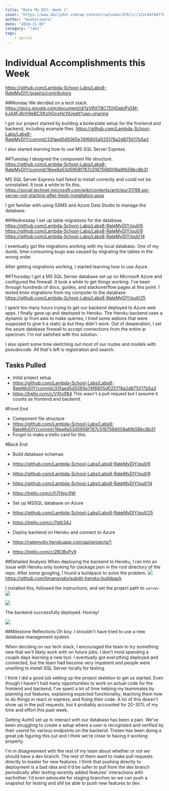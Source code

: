```yaml
---
title: "Rate My DIY: Week 1"
cover: "https://www.dailydot.com/wp-content/uploads/97b/cc/122cd4f6677bc912-2048x1024.jpg"
author: "maxkajiwara"
date: "2018-11-09"
category: "labs"
tags:
    - sprint
---
```

# Individual Accomplishments this Week

https://github.com/Lambda-School-Labs/Labs8-RateMyDIY/graphs/contributors

##Monday
We decided on a tech stack.
https://docs.google.com/document/d/1zVRXTBC7DHDebiPs5M-kJ44FJ6rH9eBCXKzHOcxHcYA/edit?usp=sharing

I got our project started by building a boilerplate setup for the frontend and backend, including example files.
https://github.com/Lambda-School-Labs/Labs8-RateMyDIY/commit/33faed5d5065e74f6805d025178a2d875017b5a3

I also started learning how to use MS SQL Server Express.

##Tuesday
I designed the component file structure.
https://github.com/Lambda-School-Labs/Labs8-RateMyDIY/commit/16ee8a53d5958f767c5167568008a6fb58bc6b31

MS SQL Server Express had failed to install correctly and could not be uninstalled. It took a while to fix this.
https://social.technet.microsoft.com/wiki/contents/articles/31786.sql-server-not-starting-after-fresh-installation.aspx

I got familiar with using SSMS and Azure Data Studio to manage the database.

##Wednesday
I set up table migrations for the database.
https://github.com/Lambda-School-Labs/Labs8-RateMyDIY/pull/6
https://github.com/Lambda-School-Labs/Labs8-RateMyDIY/pull/9
https://github.com/Lambda-School-Labs/Labs8-RateMyDIY/pull/14

I eventually got the migrations working with my local database. One of my dumb, time-consuming bugs was caused by migrating the tables in the wrong order.

After getting migrations working, I started learning how to use Azure.

##Thursday
I got a MS SQL Server database set up on Microsoft Azure and configured the firewall. It took a while to get things working. I've been through hundreds of docs, guides, and stackoverflow pages at this point. I tested knex migrations from my computer to the database.
https://github.com/Lambda-School-Labs/Labs8-RateMyDIY/pull/25

I spent too many hours trying to get our backend deployed to Azure web apps. I finally gave up and deployed to Heroku. The Heroku backend uses a dynamic ip from aws to make queries; I tried some addons that were supposed to give it a static ip but they didn't work. Out of desperation, I set the azure database firewall to accept connections from the entire ip spectrum. I'm not satisfied with this solution.

I also spent some time sketching out most of our routes and models with pseudocode. All that's left is registration and search.

## Tasks Pulled

- Inital project setup
 - https://github.com/Lambda-School-Labs/Labs8-RateMyDIY/commit/33faed5d5065e74f6805d025178a2d875017b5a3
 - https://trello.com/c/VXlvIf84
This wasn't a pull request but I assume it counts as frontend and backend.

#Front End
- Component file structure
 - https://github.com/Lambda-School-Labs/Labs8-RateMyDIY/commit/16ee8a53d5958f767c5167568008a6fb58bc6b31
 - Forgot to make a trello card for this

#Back End
- Build database schemas
 - https://github.com/Lambda-School-Labs/Labs8-RateMyDIY/pull/6
 - https://github.com/Lambda-School-Labs/Labs8-RateMyDIY/pull/9
 - https://github.com/Lambda-School-Labs/Labs8-RateMyDIY/pull/14
 - https://trello.com/c/h7Hjnc9W


- Set up MSSQL database on Azure
 - https://github.com/Lambda-School-Labs/Labs8-RateMyDIY/pull/25
 - https://trello.com/c/7tdti34J


- Deploy backend on Heroku and connect to Azure
 - https://ratemydiy.herokuapp.com/api/projects/1
 - https://trello.com/c/2BOBvPy9


##Detailed Analysis
When deploying the backend to Heroku, I ran into an issue with Heroku only looking for package.json in the root directory of the repo. After some googling, I found a buildpack to solve the problem.
![](https://i.imgur.com/cdLOtd4.png)
https://github.com/timanovsky/subdir-heroku-buildpack


I installed this, followed the instructions, and set the project path to `server`.
![](https://i.imgur.com/QSatD6c.png)

![](https://i.imgur.com/kshw6E4.png)

The backend successfully deployed. Hooray!

![](https://i.imgur.com/fRphdhO.png)

##Milestone Reflections
Oh boy. I shouldn't have tried to use a new database management system.

When deciding on our tech stack, I encouraged the team to try something new that we'll likely work with on future jobs. I don't mind spending a couple days learning a new tool. I eventually got everything deployed and connected, but the team had become very impatient and people were unwilling to install SQL Server locally for testing.

I think I did a good job setting up the project skeleton to get us started. Even though I haven't had many opportunities to work on actual code for the frontend and backend, I've spent a lot of time helping my teammates by planning out features, explaining expected functionality, teaching them how to do things in react or express, and fixing their code. A lot of this doesn't show up in the pull requests, but it probably accounted for 20-30% of my time and effort this past week.

Getting Auth0 set up to interact with our database has been a pain. We've been struggling to create a setup where a user is recognized and verified by their userid for various endpoints on the backend. Tristen has been doing a great job figuring this out and I think we're close to having it working properly.

I'm in disagreement with the rest of my team about whether or not we should have a dev branch. The rest of them want to make pull requests directly to master for new features. I think that pushing directly to deployment is a bad idea and it'd be safer to pull from the dev branch periodically after testing recently added features' interactions with eachother. I'd even advocate for staging branches so we can push a snapshot for testing and still be able to push new features to dev.